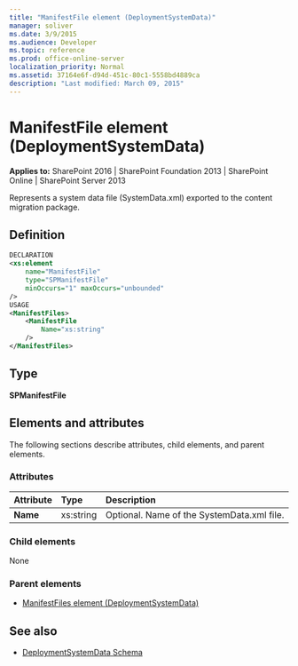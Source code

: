 ```yaml
---
title: "ManifestFile element (DeploymentSystemData)"
manager: soliver
ms.date: 3/9/2015
ms.audience: Developer
ms.topic: reference
ms.prod: office-online-server
localization_priority: Normal
ms.assetid: 37164e6f-d94d-451c-80c1-5558bd4889ca
description: "Last modified: March 09, 2015"
---
```


# ManifestFile element (DeploymentSystemData)

**Applies to:** SharePoint 2016 | SharePoint Foundation 2013 | SharePoint Online | SharePoint Server 2013
  
Represents a system data file (SystemData.xml) exported to the content migration package.

## Definition

```XML
DECLARATION
<xs:element 
    name="ManifestFile" 
    type="SPManifestFile" 
    minOccurs="1" maxOccurs="unbounded" 
/>
USAGE
<ManifestFiles>
    <ManifestFile
        Name="xs:string"
    />
</ManifestFiles>

```

## Type

**SPManifestFile**
  
## Elements and attributes

The following sections describe attributes, child elements, and parent elements.

### Attributes

|**Attribute**|**Type**|**Description**|
|:-----|:-----|:-----|
|**Name** <br/> |xs:string  <br/> |Optional. Name of the SystemData.xml file.  <br/> |
   
### Child elements

None
   
### Parent elements

- [ManifestFiles element (DeploymentSystemData)](manifestfiles-element-deploymentsystemdata.md)
   
## See also

- [DeploymentSystemData Schema](deploymentsystemdata-schema.md)

